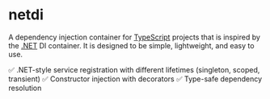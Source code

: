 # netdi

A dependency injection container for [TypeScript](https://www.typescriptlang.org/) projects that is inspired by the [.NET](https://dotnet.microsoft.com/en-us/) DI container. It is designed to be simple, lightweight, and easy to use.

✅ .NET-style service registration with different lifetimes (singleton, scoped, transient)
✅ Constructor injection with decorators
✅ Type-safe dependency resolution
